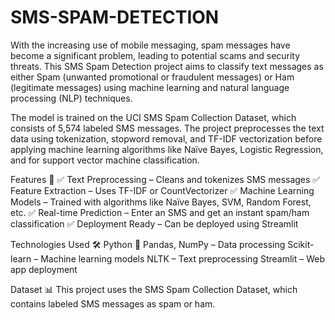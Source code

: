 # SMS-SPAM-DETECTION
With the increasing use of mobile messaging, spam messages have become a significant problem, leading to potential scams and security threats. This SMS Spam Detection project aims to classify text messages as either Spam (unwanted promotional or fraudulent messages) or Ham (legitimate messages) using machine learning and natural language processing (NLP) techniques.

The model is trained on the UCI SMS Spam Collection Dataset, which consists of 5,574 labeled SMS messages. The project preprocesses the text data using tokenization, stopword removal, and TF-IDF vectorization before applying machine learning algorithms like Naïve Bayes, Logistic Regression, and  for support vector machine classification.

Features 🌟
✅ Text Preprocessing – Cleans and tokenizes SMS messages
✅ Feature Extraction – Uses TF-IDF or CountVectorizer
✅ Machine Learning Models – Trained with algorithms like Naïve Bayes, SVM, Random Forest, etc.
✅ Real-time Prediction – Enter an SMS and get an instant spam/ham classification
✅ Deployment Ready – Can be deployed using Streamlit

Technologies Used 🛠️
Python 🐍
Pandas, NumPy – Data processing
Scikit-learn – Machine learning models
NLTK – Text preprocessing
Streamlit – Web app deployment

Dataset 📊
This project uses the SMS Spam Collection Dataset, which contains labeled SMS messages as spam or ham.

